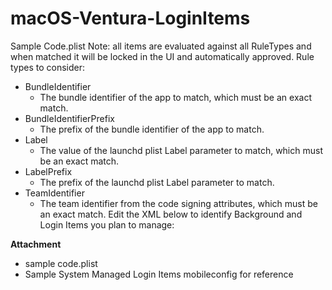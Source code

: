 # macOS-Ventura-LoginItems

Sample Code.plist
Note: all items are evaluated against all RuleTypes and when matched it will be locked in the UI and automatically approved. Rule types to consider:
- BundleIdentifier
     - The bundle identifier of the app to match, which must be an exact match.
- BundleIdentifierPrefix
     - The prefix of the bundle identifier of the app to match.
- Label
     - The value of the launchd plist Label parameter to match, which must be an exact match.
- LabelPrefix
     - The prefix of the launchd plist Label parameter to match.
- TeamIdentifier
     - The team identifier from the code signing attributes, which must be an exact match. Edit the XML below to identify Background and Login Items you plan to manage:

**Attachment**
- sample code.plist
- Sample System Managed Login Items mobileconfig for reference
